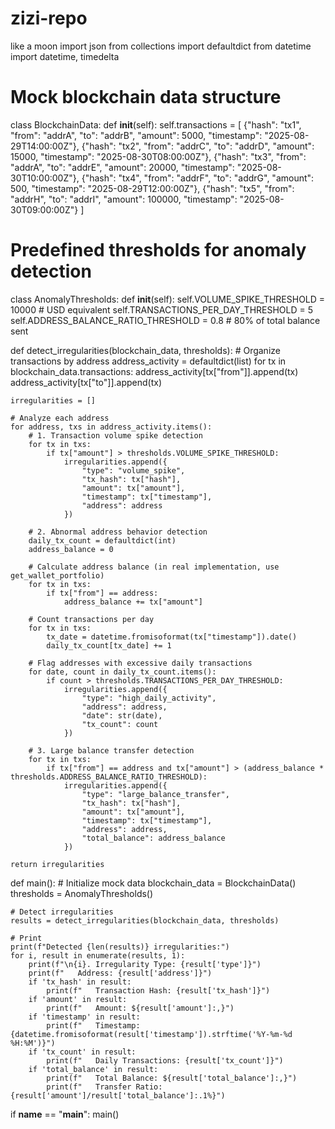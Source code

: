 # zizi-repo
like a moon
import json
from collections import defaultdict
from datetime import datetime, timedelta

# Mock blockchain data structure
class BlockchainData:
    def __init__(self):
        self.transactions = [
            {"hash": "tx1", "from": "addrA", "to": "addrB", "amount": 5000, "timestamp": "2025-08-29T14:00:00Z"},
            {"hash": "tx2", "from": "addrC", "to": "addrD", "amount": 15000, "timestamp": "2025-08-30T08:00:00Z"},
            {"hash": "tx3", "from": "addrA", "to": "addrE", "amount": 20000, "timestamp": "2025-08-30T10:00:00Z"},
            {"hash": "tx4", "from": "addrF", "to": "addrG", "amount": 500, "timestamp": "2025-08-29T12:00:00Z"},
            {"hash": "tx5", "from": "addrH", "to": "addrI", "amount": 100000, "timestamp": "2025-08-30T09:00:00Z"}
        ]

# Predefined thresholds for anomaly detection
class AnomalyThresholds:
    def __init__(self):
        self.VOLUME_SPIKE_THRESHOLD = 10000  # USD equivalent
        self.TRANSACTIONS_PER_DAY_THRESHOLD = 5
        self.ADDRESS_BALANCE_RATIO_THRESHOLD = 0.8  # 80% of total balance sent

def detect_irregularities(blockchain_data, thresholds):
    # Organize transactions by address
    address_activity = defaultdict(list)
    for tx in blockchain_data.transactions:
        address_activity[tx["from"]].append(tx)
        address_activity[tx["to"]].append(tx)
    
    irregularities = []
    
    # Analyze each address 
    for address, txs in address_activity.items():
        # 1. Transaction volume spike detection
        for tx in txs:
            if tx["amount"] > thresholds.VOLUME_SPIKE_THRESHOLD:
                irregularities.append({
                    "type": "volume_spike",
                    "tx_hash": tx["hash"],
                    "amount": tx["amount"],
                    "timestamp": tx["timestamp"],
                    "address": address
                })
        
        # 2. Abnormal address behavior detection
        daily_tx_count = defaultdict(int)
        address_balance = 0
        
        # Calculate address balance (in real implementation, use get_wallet_portfolio)
        for tx in txs:
            if tx["from"] == address:
                address_balance += tx["amount"]
        
        # Count transactions per day
        for tx in txs:
            tx_date = datetime.fromisoformat(tx["timestamp"]).date()
            daily_tx_count[tx_date] += 1
        
        # Flag addresses with excessive daily transactions
        for date, count in daily_tx_count.items():
            if count > thresholds.TRANSACTIONS_PER_DAY_THRESHOLD:
                irregularities.append({
                    "type": "high_daily_activity",
                    "address": address,
                    "date": str(date),
                    "tx_count": count
                })
        
        # 3. Large balance transfer detection
        for tx in txs:
            if tx["from"] == address and tx["amount"] > (address_balance * thresholds.ADDRESS_BALANCE_RATIO_THRESHOLD):
                irregularities.append({
                    "type": "large_balance_transfer",
                    "tx_hash": tx["hash"],
                    "amount": tx["amount"],
                    "timestamp": tx["timestamp"],
                    "address": address,
                    "total_balance": address_balance
                })
    
    return irregularities

def main():
    # Initialize mock data
    blockchain_data = BlockchainData()
    thresholds = AnomalyThresholds()
    
    # Detect irregularities
    results = detect_irregularities(blockchain_data, thresholds)
    
    # Print 
    print(f"Detected {len(results)} irregularities:")
    for i, result in enumerate(results, 1):
        print(f"\n{i}. Irregularity Type: {result['type']}")
        print(f"   Address: {result['address']}")
        if 'tx_hash' in result:
            print(f"   Transaction Hash: {result['tx_hash']}")
        if 'amount' in result:
            print(f"   Amount: ${result['amount']:,}")
        if 'timestamp' in result:
            print(f"   Timestamp: {datetime.fromisoformat(result['timestamp']).strftime('%Y-%m-%d %H:%M')}")
        if 'tx_count' in result:
            print(f"   Daily Transactions: {result['tx_count']}")
        if 'total_balance' in result:
            print(f"   Total Balance: ${result['total_balance']:,}")
            print(f"   Transfer Ratio: {result['amount']/result['total_balance']:.1%}")

if __name__ == "__main__":
    main()


